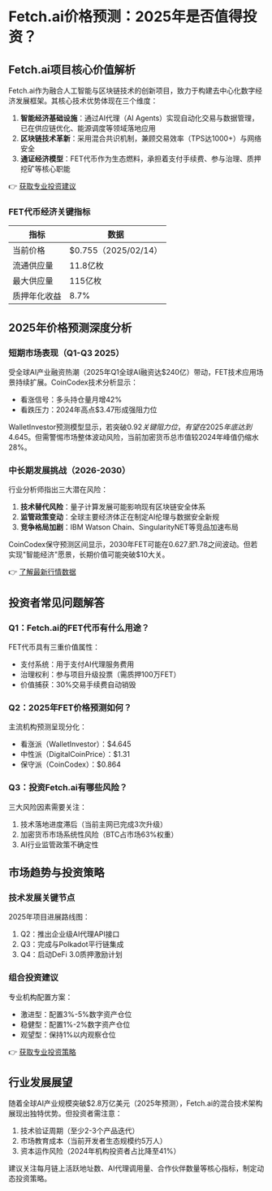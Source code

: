 # Fetch.ai价格预测：2025年是否值得投资？

## Fetch.ai项目核心价值解析
Fetch.ai作为融合人工智能与区块链技术的创新项目，致力于构建去中心化数字经济发展框架。其核心技术优势体现在三个维度：

1. **智能经济基础设施**：通过AI代理（AI Agents）实现自动化交易与数据管理，已在供应链优化、能源调度等领域落地应用
2. **区块链技术革新**：采用混合共识机制，兼顾交易效率（TPS达1000+）与网络安全
3. **通证经济模型**：FET代币作为生态燃料，承担着支付手续费、参与治理、质押挖矿等核心职能

👉 [获取专业投资建议](https://bit.ly/okx_welcome)

### FET代币经济关键指标
| 指标         | 数据                |
|--------------|---------------------|
| 当前价格     | $0.755（2025/02/14）|
| 流通供应量   | 11.8亿枚            |
| 最大供应量   | 115亿枚             |
| 质押年化收益 | 8.7%                |

## 2025年价格预测深度分析

### 短期市场表现（Q1-Q3 2025）
受全球AI产业融资热潮（2025年Q1全球AI融资达$240亿）带动，FET技术应用场景持续扩展。CoinCodex技术分析显示：
- 看涨信号：多头持仓量月增42%
- 看跌压力：2024年高点$3.47形成强阻力位

WalletInvestor预测模型显示，若突破$0.92关键阻力位，有望在2025年底达到$4.645。但需警惕市场整体波动风险，当前加密货币总市值较2024年峰值仍缩水28%。

### 中长期发展挑战（2026-2030）
行业分析师指出三大潜在风险：
1. **技术替代风险**：量子计算发展可能影响现有区块链安全体系
2. **监管政策变动**：全球主要经济体正在制定AI伦理与数据安全新规
3. **竞争格局加剧**：IBM Watson Chain、SingularityNET等竞品加速布局

CoinCodex保守预测区间显示，2030年FET可能在$0.627至$1.78之间波动。但若实现"智能经济"愿景，长期价值可能突破$10大关。

👉 [了解最新行情数据](https://bit.ly/okx_welcome)

## 投资者常见问题解答

### Q1：Fetch.ai的FET代币有什么用途？
FET代币具有三重价值属性：
- 支付系统：用于支付AI代理服务费用
- 治理权利：参与项目升级投票（需质押100万FET）
- 价值捕获：30%交易手续费自动销毁

### Q2：2025年FET价格预测如何？
主流机构预测呈现分化：
- 看涨派（WalletInvestor）：$4.645
- 中性派（DigitalCoinPrice）：$1.31
- 保守派（CoinCodex）：$0.864

### Q3：投资Fetch.ai有哪些风险？
三大风险因素需要关注：
1. 技术落地进度滞后（当前主网已完成3次升级）
2. 加密货币市场系统性风险（BTC占市场63%权重）
3. AI行业监管政策不确定性

## 市场趋势与投资策略

### 技术发展关键节点
2025年项目进展路线图：
1. Q2：推出企业级AI代理API接口
2. Q3：完成与Polkadot平行链集成
3. Q4：启动DeFi 3.0质押激励计划

### 组合投资建议
专业机构配置方案：
- 激进型：配置3%-5%数字资产仓位
- 稳健型：配置1%-2%数字资产仓位
- 观望型：保持1%以内观察仓位

👉 [获取专业投资策略](https://bit.ly/okx_welcome)

## 行业发展展望

随着全球AI产业规模突破$2.8万亿美元（2025年预测），Fetch.ai的混合技术架构展现出独特优势。但投资者需注意：
1. 技术验证周期（至少2-3个产品迭代）
2. 市场教育成本（当前开发者生态规模约5万人）
3. 资本运作风险（2024年机构投资者占比降至41%）

建议关注每月链上活跃地址数、AI代理调用量、合作伙伴数量等核心指标，制定动态投资策略。